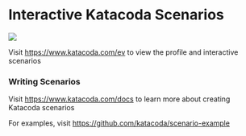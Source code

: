 # Interactive Katacoda Scenarios

[![](http://shields.katacoda.com/katacoda/ev/count.svg)](https://www.katacoda.com/ev "Get your profile on Katacoda.com")

Visit https://www.katacoda.com/ev to view the profile and interactive scenarios

### Writing Scenarios
Visit https://www.katacoda.com/docs to learn more about creating Katacoda scenarios

For examples, visit https://github.com/katacoda/scenario-example
